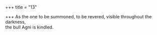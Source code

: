 +++
title = "13"

+++
As the one to be summoned, to be revered, visible throughout the  darkness,  
the bull Agni is kindled. 